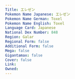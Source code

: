 ```yaml
---
﻿Title: エレゼン
Pokemon Name Japanese: エレゼン
Pokemon Name German: Toxel
Pokemon Name English: Toxel
Language Card: Japanese
National Dex Number: 848
Region: Galar
Regional Form: false
Additional Form: false
Mega: false
Gigantamax: false
Cover: false
Link: 
Owned: 
---
```

